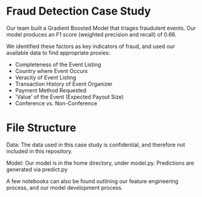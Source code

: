# Fraud Detection Case Study

Our team built a Gradient Boosted Model that triages fraudulent events. Our model produces an F1 score (weighted precision and recall) of 0.66. 

We identified these factors as key indicators of fraud, and used our available data to find appropriate proxies:

* Completeness of the Event Listing
* Country where Event Occurs
* Veracity of Event Listing
* Transaction History of Event Organizer
* Payment Method Requested
* 'Value' of the Event (Expected Payout Size)
* Conference vs. Non-Conference

# File Structure

Data:
The data used in this case study is confidential, and therefore not included in this repository.

Model:
Our model is in the home directory, under model.py. 
Predictions are generated via predict.py

A few notebooks can also be found outlining our feature engineering process, and our model development process. 


